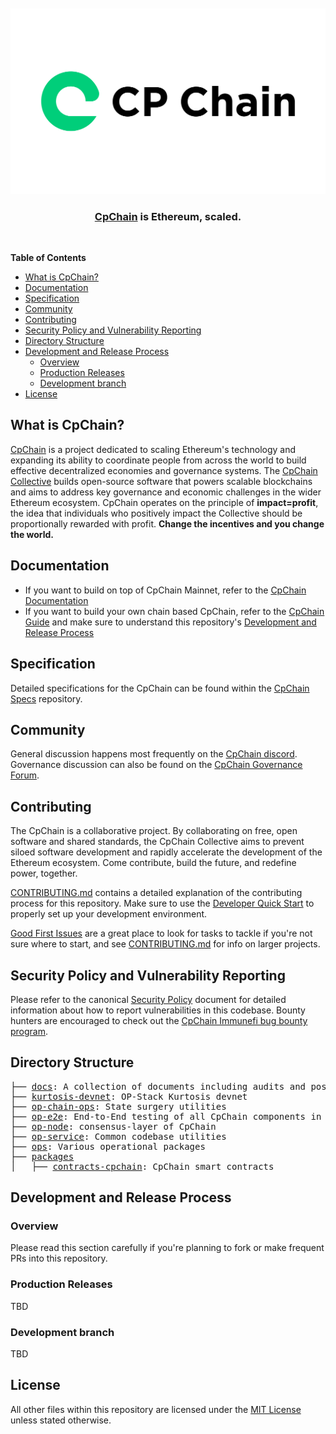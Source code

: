 <div align="center">
  <br />
  <br />
  <a href="https://cpchain.com"><img alt="CpChain" src="./docs/assets/cpchain.svg" width=600></a>
  <br />
  <h3><a href="https://cpchain.com">CpChain</a> is Ethereum, scaled.</h3>
  <br />
</div>

**Table of Contents**

<!--TOC-->

- [What is CpChain?](#what-is-cpchain)
- [Documentation](#documentation)
- [Specification](#specification)
- [Community](#community)
- [Contributing](#contributing)
- [Security Policy and Vulnerability Reporting](#security-policy-and-vulnerability-reporting)
- [Directory Structure](#directory-structure)
- [Development and Release Process](#development-and-release-process)
  - [Overview](#overview)
  - [Production Releases](#production-releases)
  - [Development branch](#development-branch)
- [License](#license)

<!--TOC-->

## What is CpChain?

[CpChain](https://www.cpchain.com/) is a project dedicated to scaling Ethereum's technology and expanding its ability to coordinate people from across the world to build effective decentralized economies and governance systems. The [CpChain Collective](https://www.cpchain.com/vision) builds open-source software that powers scalable blockchains and aims to address key governance and economic challenges in the wider Ethereum ecosystem. CpChain operates on the principle of **impact=profit**, the idea that individuals who positively impact the Collective should be proportionally rewarded with profit. **Change the incentives and you change the world.**

## Documentation

- If you want to build on top of CpChain Mainnet, refer to the [CpChain Documentation](https://docs.cpchain.com)
- If you want to build your own chain based CpChain, refer to the [CpChain Guide](https://docs.cpchain.com/stack/getting-started) and make sure to understand this repository's [Development and Release Process](#development-and-release-process)

## Specification

Detailed specifications for the CpChain can be found within the [CpChain Specs](https://github.com/cpchain-network/specs) repository.

## Community

General discussion happens most frequently on the [CpChain discord](https://discord.gg/cpchain).
Governance discussion can also be found on the [CpChain Governance Forum](https://gov.cpchain.com/).

## Contributing

The CpChain is a collaborative project. By collaborating on free, open software and shared standards, the CpChain Collective aims to prevent siloed software development and rapidly accelerate the development of the Ethereum ecosystem. Come contribute, build the future, and redefine power, together.

[CONTRIBUTING.md](./CONTRIBUTING.md) contains a detailed explanation of the contributing process for this repository. Make sure to use the [Developer Quick Start](./CONTRIBUTING.md#development-quick-start) to properly set up your development environment.

[Good First Issues](https://github.com/cpchain-network/cpchain/issues?q=is:open+is:issue+label:D-good-first-issue) are a great place to look for tasks to tackle if you're not sure where to start, and see [CONTRIBUTING.md](./CONTRIBUTING.md) for info on larger projects.

## Security Policy and Vulnerability Reporting

Please refer to the canonical [Security Policy](https://github.com/cpchain-network/.github/blob/master/SECURITY.md) document for detailed information about how to report vulnerabilities in this codebase.
Bounty hunters are encouraged to check out the [CpChain Immunefi bug bounty program](https://immunefi.com/bounty/cpchain/).

## Directory Structure

<pre>
├── <a href="./docs">docs</a>: A collection of documents including audits and post-mortems
├── <a href="./kurtosis-devnet">kurtosis-devnet</a>: OP-Stack Kurtosis devnet
├── <a href="./op-chain-ops">op-chain-ops</a>: State surgery utilities
├── <a href="./op-e2e">op-e2e</a>: End-to-End testing of all CpChain components in Go
├── <a href="./op-node">op-node</a>: consensus-layer of CpChain
├── <a href="./op-service">op-service</a>: Common codebase utilities
├── <a href="./ops">ops</a>: Various operational packages
├── <a href="./packages">packages</a>
│   ├── <a href="./packages/contracts-cpchain">contracts-cpchain</a>: CpChain smart contracts
</pre>

## Development and Release Process

### Overview

Please read this section carefully if you're planning to fork or make frequent PRs into this repository.

### Production Releases

TBD

### Development branch

TBD

## License

All other files within this repository are licensed under the [MIT License](https://github.com/cpchain-network/cpchain/blob/master/LICENSE) unless stated otherwise.
